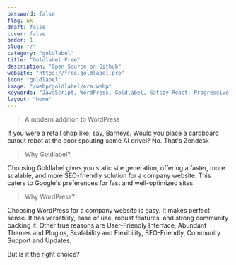 ```yaml
---
password: false
flag: uk
draft: false
cover: false
order: 1
slug: "/"
category: "goldlabel"
title: "Goldlabel Free"
description: "Open Source on Github"
website: "https://free.goldlabel.pro"
icon: "goldlabel"
image: "/webp/goldlabel/era.webp"
keywords: "JavaScript, WordPress, Goldlabel, Gatsby React, Progressive Web App, MUI"
layout: "home"
---
```


> A modern addition to WordPress

If you were a retail shop like, say, Barneys. Would you place a cardboard cutout robot at the door spouting some AI drivel? No. That's Zendesk
 
> Why Goldlabel?

Choosing Goldlabel gives you static site generation, offering a faster, more scalable, and more SEO-friendly solution for a company website. This caters to Google's preferences for fast and well-optimized sites. 

> Why WordPress? 

Choosing WordPress for a company website is easy. It makes perfect sense. It has versatility, ease of use, robust features, and strong community backing it. Other true reasons are User-Friendly Interface, Abundant Themes and Plugins, Scalability and Flexibility, SEO-Friendly, Community Support and Updates.  

But is it the right choice?